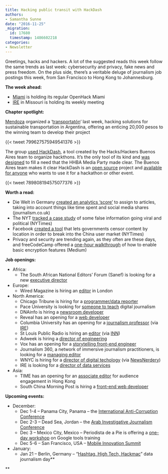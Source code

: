 ```yaml
---
title: Hacking public transit with HackDash
authors:
- Samantha Sunne
date: "2016-11-25"
_migration:
  id: 17680
  timestamp: 1486602218
categories:
- Newsletter
---
```


Greetings, hacks and hackers. A lot of the suggested reads this week follow the same trends as last week: cybersecurity and privacy, fake news and press freedom. On the plus side, there&#8217;s a veritable deluge of journalism job postings this week, from San Francisco to Hong Kong to Johannesburg.

**The week ahead:**

  * [Miami][1] is holding its regular OpenHack Miami
  * [IRE][2] in Missouri is holding its weekly meeting

**Chapter spotlight:**

[Mendoza][3] organized a &#8216;[transportatón][4]&#8216; last week, hacking solutions for sustainable transportation in Argentina, offering an enticing 20,000 pesos to the winning team to develop their project

{{< tweet 799627575949541376 >}}

The group [used HackDash][5], a tool created by the Hacks/Hackers Buenos Aires team to organize hackthons. It&#8217;s the only tool of its kind and [was designed][6] to fill a need that the HHBA Media Party made clear. The Buenos Aires team makes it clear HackDash is an [open source][7] project and [available for anyone][8] who wants to use it for a hackathon or other event.

{{< tweet 789808194575077376 >}}

**Worth a read:**

  * Die Welt in Germany [created an analytics ‘score&#8217;][9] to assign to articles, taking into account things like time spent and social media shares (journalism.co.uk)
  * The NYT [tracked a case study][10] of some false information going viral and political (NYTimes)
  * Facebook [created a tool][11] that lets governments censor content by location in order to break into the China user market (NYTimes)
  * Privacy and security are trending again, as they often are these days, and freeCodeCamp offered a [one-hour walkthrough][12] of how to enable basic encryption features (Medium)

**Job openings:**

  * Africa:
      * The South African National Editors’ Forum (Sanef) is looking for a new [executive director][13]
  * Europe:
      * Wired Magazine is hiring an [editor][14] in London
  * North America:
      * Chicago Tribune is hiring for a [programmer/data reporter][15]
      * Pace University is looking for [someone to teach][16] digital journalism
      * DNAinfo is hiring a [newsroom developer][17]
      * Reveal has an opening for a [web developer][18]
      * Columbia University has an opening for a [journalism professor][19] (via [IRE][20])
      * St Louis Public Radio is hiring an [editor][21] (via [INN][22])
      * Adweek is hiring a [director of engineering][22]
      * Vox has an opening for a [storytelling front-end engineer][23]
      * Journalism 360, a network of immersive journalism practitioners, is looking for a [managing editor][24]
      * WNYC is hiring for a [director of digital techology][25] (via [NewsNerdery][26])
      * IRE is looking for a [director of data services][27]
  * Asia:
      * TIME has an opening for an [associate editor][28] for audience engagement in Hong Kong
      * South China Morning Post is hiring a [front-end web developer][29]

**Upcoming events:**

  * December:
      * Dec 1-4 &#8211; Panama City, Panama &#8211; the [International Anti-Corruption Conference][30]
      * Dec 2-3 &#8211; Dead Sea, Jordan &#8211; the [Arab Investigative Journalism Conference][31]
      * Dec 3 &#8211; Mexico City, Mexico &#8211; Periodista de a Pie is offering a [one-day workshop][32] on Google tools training
      * Dec 5-6 &#8211; San Francisco, USA &#8211; [Mobile Innovation Summit][33]
  * January:
      * Jan 21 &#8211; Berlin, Germany &#8211; &#8220;[Hashtag, High Tech, Hackmac][34]&#8221; data journalism day**

**

 [1]: http://www.meetup.com/Hacks-Hackers-Miami/
 [2]: http://www.meetup.com/hackshackersIRE/
 [3]: https://www.meetup.com/es/Hacks-Hackers-Mendoza
 [4]: https://www.meetup.com/es/Hacks-Hackers-Mendoza/events/235490374/
 [5]: https://hackdash.org/dashboards/transporte
 [6]: http://www.icfj.org/blogs/why-organizers-rely-hackdash-show-hackathons-have-worth
 [7]: https://github.com/impronunciable/hackdash
 [8]: https://hackdash.org/
 [9]: https://www.journalism.co.uk/news/die-welt-s-in-house-analytics-tool-gives-articles-a-score-to-measure-their-impact-online-/s2/a694196/?utm_source=API%20Need%20to%20Know%20newsletter&utm_campaign=c0a0552d4a-EMAIL_CAMPAIGN_2016_11_23&utm_medium=email&utm_term=0_e3bf78af04-c0a0552d4a-38065925
 [10]: http://www.nytimes.com/2016/11/20/business/media/how-fake-news-spreads.html
 [11]: http://www.nytimes.com/2016/11/22/technology/facebook-censorship-tool-china.html
 [12]: https://medium.freecodecamp.com/tor-signal-and-beyond-a-law-abiding-citizens-guide-to-privacy-1a593f2104c3#.dzfj9hetd
 [13]: http://www.journalism.co.za/blog/sanef-requires-services-experienced-journalist-media-practitioner-passionate-media-freedom-oversee-day-to-day-administration-sanef-drive-programs-action/
 [14]: http://www.gorkanajobs.co.uk/job/66236/wired-editorial-editor/?deviceType=Desktop&TrackID=1#sc=rss&me=feed&cm=general
 [15]: https://github.com/newsapps/jobs/blob/master/senior-news-applications-developer_20161117.md
 [16]: https://www.higheredjobs.com/institution/details.cfm?JobCode=176385453&Title=Assistant%20Professor%2C%20Digital%20Journalism
 [17]: https://www.dnainfo.com//new-york/about-us/careers/jobs-dnainfo-newsroom-developer
 [18]: https://www.revealnews.org/job-opportunities/request-for-proposals-for-web-designer/
 [19]: http://ire.org/jobs/job/914/
 [20]: http://ire.org/jobs
 [21]: http://www.stlpublicradio.org/info/jobdetail.php?jobid=111
 [22]: http://us1.campaign-archive1.com/?u=81670c9d1b5fbeba1c29f2865&id=22c28f1cb1&e=d6ff5f9776
 [23]: https://boards.greenhouse.io/voxmedia/jobs/515771?gh_jid=515771#.WDelSKIrLR1
 [24]: http://ijnet.org/en/opportunities/journalism-360-seeks-program-directormanaging-editor-us
 [25]: http://www.wnyc.org/careers/listings/
 [26]: https://newsnerdery.slack.com/
 [27]: http://ire.org/jobs/job/893/
 [28]: http://careerservices.nyujournalism.org/job/2016-11-22/associate-editor-of-audience-engagement/
 [29]: http://www.cpjobs.com/hk/job/frontend-web-developer-ref-caf-dit-fwd-1631439
 [30]: http://16iacc.org/
 [31]: http://en.arij.net/
 [32]: http://www.periodistasdeapie.org.mx/actividad-128.php?utm_content=buffer23972&utm_medium=social&utm_source=twitter.com&utm_campaign=buffer
 [33]: https://theinnovationenterprise.com/summits/mobile-innovation-summit-san-francisco-2016
 [34]: http://dju.verdi.de/journalistentag